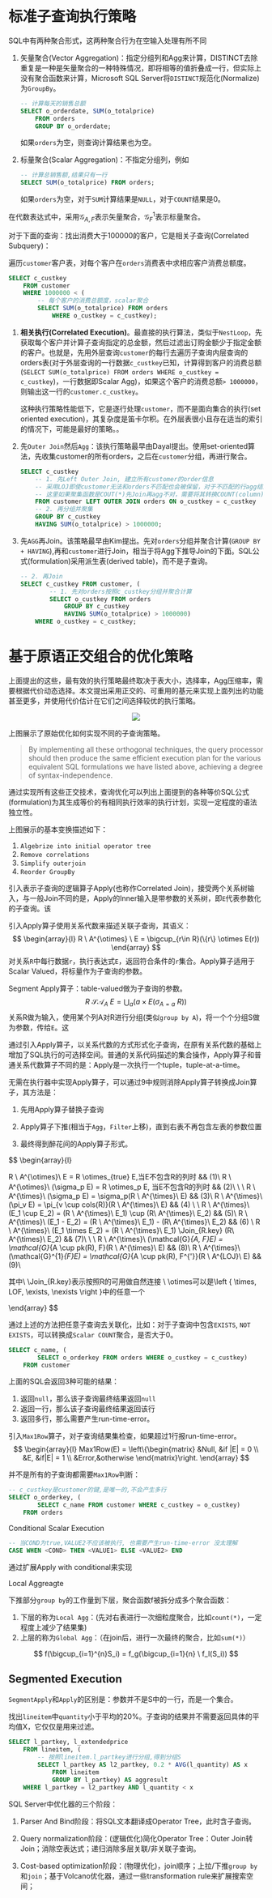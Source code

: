 # 标准子查询执行策略

SQL中有两种聚合形式，这两种聚合行为在空输入处理有所不同

1. 矢量聚合(Vector Aggregation)：指定分组列和Agg来计算，DISTINCT去除重复是一种是矢量聚合的一种特殊情况，即将相等的值折叠成一行，但实际上没有聚合函数来计算，Microsoft SQL Server将`DISTINCT`规范化(Normalize)为`GroupBy`。

    ```sql
    -- 计算每天的销售总额
    SELECT o_orderdate, SUM(o_totalprice)
    	FROM orders
    	GROUP BY o_orderdate;
    ```

    如果`orders`为空，则查询计算结果也为空。

2. 标量聚合(Scalar Aggregation)：不指定分组列，例如

    ```sql
    -- 计算总销售额,结果只有一行
    SELECT SUM(o_totalprice) FROM orders;
    ```

    如果`orders`为空，对于`SUM`计算结果是`NULL`，对于`COUNT`结果是0。

在代数表达式中，采用$\mathcal{G}_{A,F}$表示矢量聚合，$\mathcal{G}_{F}^{1}$表示标量聚合。



对于下面的查询：找出消费大于100000的客户，它是相关子查询(Correlated Subquery)：

遍历`customer`客户表，对每个客户在`orders`消费表中求相应客户消费总额度。

```sql
SELECT c_custkey
	FROM customer
	WHERE 1000000 < (
        -- 每个客户的消费总额度，scalar聚合
        SELECT SUM(o_totalprice) FROM orders
        	WHERE o_custkey = c_custkey);
```

1. **相关执行(Correlated Execution)**。最直接的执行算法，类似于`NestLoop`，先获取每个客户并计算子查询指定的总金额，然后过滤出订购金额少于指定金额的客户。也就是，先用外层查询`customer`的每行去遍历子查询内层查询的orders表(对于外层查询的一行数据`c_custkey`已知，计算得到客户的消费总额(`SELECT SUM(o_totalprice) FROM orders WHERE o_custkey = c_custkey`)，一行数据即Scalar Agg)，如果这个客户的消费总额`> 1000000`，则输出这一行的`customer.c_custkey`。

    这种执行策略性能低下，它是逐行处理`customer`，而不是面向集合的执行(set oriented execution)，其复杂度是笛卡尔积。在外层表很小且存在适当的索引的情况下，可能是最好的策略。。

2. 先`Outer Join`然后`Agg`：该执行策略最早由Dayal提出。使用set-oriented算法，先收集customer的所有orders，之后在`customer`分组，再进行聚合。

    ```sql
    SELECT c_custkey
    	-- 1. 先Left Outer Join, 建立所有customer的order信息
    	-- 采用LOJ即使customer无法和orders不匹配也会被保留，对于不匹配的行agg结果为NULL
    	-- 这里如果聚集函数是COUT(*)先Join再agg不对，需要将其转换COUNT(column)
    	FROM customer LEFT OUTER JOIN orders ON o_custkey = c_custkey
    	-- 2. 再分组并聚集
    	GROUP BY c_custkey
    	HAVING SUM(o_totalprice) > 1000000;
    ```

3. 先`AGG`再Join。该策略最早由Kim提出。先对`orders`分组并聚合计算(`GROUP BY + HAVING`),再和`customer`进行Join，相当于将Agg下推导Join的下面。SQL公式(formulation)采用派生表(derived table)，而不是子查询。

    ```sql
    -- 2. 再Join
    SELECT c_custkey FROM customer, (
        	-- 1. 先对orders按照c_custkey分组并聚合计算
            SELECT o_custkey FROM orders
    			GROUP BY c_custkey
    			HAVING SUM(o_totalprice) > 1000000)
        WHERE o_custkey = c_custkey;
    ```

# 基于原语正交组合的优化策略

上面提出的这些，最有效的执行策略最终取决于表大小，选择率，Agg压缩率，需要根据代价动态选择。本文提出采用正交的、可重用的基元来实现上面列出的功能甚至更多，并使用代价估计在它们之间选择较优的执行策略。

<center>
    <img src="./img/Figure_1.png">
</center>

上图展示了原始优化如何实现不同的子查询策略。

> By implementing all these orthogonal techniques, the query processor should then produce the same efficient execution plan for the various equivalent SQL formulations we have listed above, achieving a degree of syntax-independence.

通过实现所有这些正交技术，查询优化可以列出上面提到的各种等价SQL公式(formulation)为其生成等价的有相同执行效率的执行计划，实现一定程度的语法独立性。

上图展示的基本变换描述如下：

1. `Algebrize into initial operator tree`
2. `Remove correlations`
3. `Simplify outerjoin`
4. `Reorder GroupBy`

引入表示子查询的逻辑算子Apply(也称作Correlated Join)，接受两个关系树输入，与一般Join不同的是，Apply的Inner输入是带参数的关系树，即`E`代表参数化的子查询。该

引入Apply算子使用关系代数来描述关联子查询，其语义：
$$
\begin{array}{l}
R \ A^{\otimes} \ E = \bigcup_{r\in R}(\{r\} \otimes E(r))
\end{array}
$$
对关系`R`中每行数据`r`，执行表达式`E`，返回符合条件的`r`集合。Apply算子适用于Scalar Valued，将标量作为子查询的参数。

Segment Apply算子：table-valued做为子查询的参数。
$$
R \ \mathcal{S}\mathcal{A}_A \ E = \bigcup_{a}({a} \times E(\sigma_{A = a} \ R))
$$
关系R做为输入，使用某个列A对R进行分组(类似`group by A`)，将一个个分组S做为参数，传给`E`。这

通过引入Apply算子，以关系代数的方式形式化子查询，在原有关系代数的基础上增加了SQL执行的可选择空间。普通的关系代码描述的集合操作，Apply算子和普通关系代数算子不同的是：Apply是一次执行一个tuple，tuple-at-a-time。



无需在执行器中实现Apply算子，可以通过9中规则消除Apply算子转换成Join算子，其方法是：

1. 先用Apply算子替换子查询

2. Apply算子下推(相当于`Agg`，`Filter`上移)，直到右表不再包含左表的参数位置

3. 最终得到醉花间的Apply算子形式。

    

$$
\begin{array}{l}

R \ A^{\otimes}\  E = R \otimes_{true} E,当E不包含R的列时 && (1)\\
R \ A^{\otimes}\  (\sigma_p E) = R \otimes_p E, 当E不包含R的列时 && (2)\\
\\ 
\\
R \ A^{\times}\ (\sigma_p E) = \sigma_p(R \ A^{\times}\ E)  && (3)\\
R \ A^{\times}\ (\pi_v E) = \pi_{v \cup cols(R)}(R \ A^{\times}\ E) && (4)
\\
\\
R \ A^{\times}\ (E_1 \cup E_2) = (R \ A^{\times}\ E_1) \cup (R\ A^{\times}\ E_2) && (5)\\
R \ A^{\times}\ (E_1 - E_2) = (R \ A^{\times}\ E_1) - (R\ A^{\times}\ E_2) && (6) \\
R \ A^{\times}\ (E_1 \times E_2) = (R \ A^{\times}\ E_1) \Join_{R.key} (R\ A^{\times}\ E_2) && (7)\\
\\
\\
R \ A^{\times}\ (\mathcal{G}_{A, F}E) = \mathcal{G}_{A \cup pk(R), F}(R \ A^{\times}\ E)  && (8)\\
R \ A^{\times}\ (\mathcal{G}^{1}_{F}E) = \mathcal{G}_{A \cup pk(R), F^{'}}(R \ A^{LOJ}\ E)  && (9)\\

其中\\
\Join_{R.key}表示按照R的可用做自然连接 \\
\otimes可以是\left \{ \times, LOF, \exists, \nexists \right \}中的任意一个

\end{array}
$$



通过上述的方法把任意子查询去关联化，比如：对于子查询中包含`EXISTS`, `NOT EXISTS`，可以转换成`Scalar COUNT`聚合，是否大于0。



```sql
SELECT c_name, (
        SELECT o_orderkey FROM orders WHERE o_custkey = c_custkey)
	FROM customer
```

上面的SQL会返回3种可能的结果：

1. 返回`null`，那么该子查询最终结果返回`null`
2. 返回一行，那么该子查询最终结果返回该行
3. 返回多行，那么需要产生run-time-error。

引入`Max1Row`算子，对子查询结果集检查，如果超过1行报run-time-error。
$$
\begin{array}{l}
  Max1Row(E) = \left\{\begin{matrix} 
  &Null, &if |E| = 0 \\ 
  &E, &if|E| = 1 \\ 
  &Error,&otherwise 
\end{matrix}\right.    
\end{array}
$$


并不是所有的子查询都需要`Max1Row`判断：

```sql
-- c_custkey是customer的键,是唯一的,不会产生多行
SELECT o_orderkey, (
    	SELECT c_name FROM customer WHERE c_custkey = o_custkey)
	FROM orders
```



Conditional Scalar Execution

```sql
-- 当COND为true,VALUE2不应该被执行, 也需要产生run-time-error 没太理解
CASE WHEN <COND> THEN <VALUE1> ELSE <VALUE2> END
```

通过扩展Apply with conditional来实现



Local Aggreagte

下推部分`group by`的工作量到下层，聚合函数f被拆分成多个聚合函数：

1. 下层的称为`Local Agg`：(先对右表进行一次细粒度聚合，比如`count(*)`，一定程度上减少了结果集)
2. 上层的称为`Global Agg`：（在join后，进行一次最终的聚合，比如`sum(*)`）

$$
f(\bigcup_{i=1}^{n}S_i) = f_g(\bigcup_{i=1}{n} \ f_l(S_i))
$$

## Segmented Execution

`SegmentApply`和`Apply`的区别是：参数并不是S中的一行，而是一个集合。

找出`lineitem`中`quantity`小于平均的20%。子查询的结果并不需要返回具体的平均值X，它仅仅是用来过滤。

```sql
SELECT l_partkey, l_extendedprice 
    FROM lineitem, (
        -- 按照lineitem.l_partkey进行分组,得到分组S
        SELECT l_partkey AS l2_partkey, 0.2 * AVG(l_quantity) AS x
            FROM lineitem
            GROUP BY l_partkey) AS aggresult 
    WHERE l_partkey = l2_partkey AND l_quantity < x
```



SQL Server中优化器的三个阶段：

1. Parser And Bind阶段：将SQL文本翻译成Operator Tree，此时含子查询。
2. Query normalization阶段：(逻辑优化)简化Operator Tree：Outer Join转Join；消除空表达式；递归消除多层关联/非关联子查询。

3. Cost-based optimization阶段：(物理优化)，join顺序；上拉/下推`group by`和`join`；基于Volcano优化器，通过一些transformation rule来扩展搜索空间；

